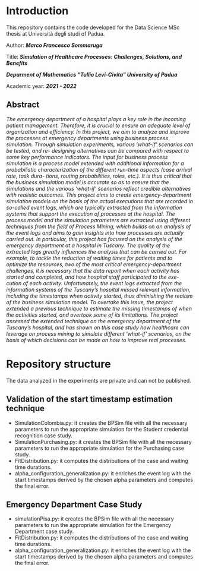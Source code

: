 # Introduction

This repository contains the code developed for the Data Science MSc thesis at Università degli studi of Padua.

Author: ***Marco Francesco Sommaruga***

Title: ***Simulation of Healthcare Processes: Challenges, Solutions, and Benefits***

***Deparment of Mathematics "Tullio Levi-Civita" 
University of Padua***

Academic year: ***2021 - 2022*** 


## Abstract
*The emergency department of a hospital plays a key role in the incoming patient management. Therefore, it is crucial to ensure an adequate level of organization and efficiency. In this project, we aim to analyze and improve the processes at emergency departments using business process simulation. Through simulation experiments, various ’what-if’ scenarios can be tested, and re- designing alternatives can be compared with respect to some key performance indicators. The input for business process simulation is a process model extended with additional information for a probabilistic characterization of the different run-time aspects (case arrival rate, task dura- tions, routing probabilities, roles, etc.). It is thus critical that the business simulation model is accurate so as to ensure that the simulations and the various ’what-if’ scenarios reflect credible alternatives with realistic outcomes.
This project aims to create emergency-department simulation models on the basis of the actual executions that are recorded in so-called event logs, which are typically extracted from the information systems that support the execution of processes at the hospital. The process model and the simulation parameters are extracted using different techniques from the field of Process Mining, which builds on an analysis of the event logs and aims to gain insights into how processes are actually carried out. In particular, this project has focused on the analysis of the emergency department at a hospital in Tuscany.
The quality of the extracted logs greatly influences the analysis that can be carried out. For example, to tackle the reduction of waiting times for patients and to optimize the resources, two of the most critical emergency-department challenges, it is necessary that the data report when each activity has started and completed, and how hospital staff participated to the exe- cution of each activity. Unfortunately, the event logs extracted from the information systems of the Tuscany’s hospital missed relevant information, including the timestamps when activity started, thus diminishing the realism of the business simulation model.
To overtake this issue, the project extended a previous technique to estimate the missing timestamps of when the activities started, and overtook some of its limitations.
The project assessed the extended technique on the emergency department of the Tuscany’s hospital, and has shown on this case study how healthcare can leverage on process mining to simulate different ’what-if’ scenarios, on the basis of which decisions can be made on how to improve real processes.*


# Repository structure
The data analyzed in the experiments are private and can not be published. 

## Validation of the start timestamp estimation technique 

- SimulationColombia.py: it creates the BPSim file with all the necessary parameters to run the appropriate simulation for the Student credential recognition case study.
- SimulationPurchasing.py: it creates the BPSim file with all the necessary parameters to run the appropriate simulation for the Purchasing case study.
- FitDistribution.py: it computes the distributions of the case and waiting time durations.
- alpha_configuration_generalization.py: it enriches the event log with the start timestamps derived by the chosen alpha parameters and computes the final error.


## Emergency Department Case Study

- simulationPisa.py: it creates the BPSim file with all the necessary parameters to run the appropriate simulation for the Emergency Department case study.
- FitDistribution.py: it computes the distributions of the case and waiting time durations.
- alpha_configuration_generalization.py: it enriches the event log with the start timestamps derived by the chosen alpha parameters and computes the final error.